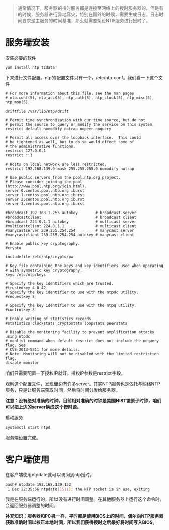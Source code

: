 > 通常情况下，服务器的授时服务都是连接至网络上的授时服务器的。但是有的时候，服务器进行异地容灾，特别在国外的时候，需要生成日志，日志时间要求是主服务的时间基准，那么就需要架设NTP服务进行授时了。

# 服务端安装

安装必要的软件

```bash 
yum install ntp tzdata
```

下来进行文件配置。ntp的配置文件只有一个，/etc/ntp.conf。我们看一下这个文件

```
# For more information about this file, see the man pages
# ntp.conf(5), ntp_acc(5), ntp_auth(5), ntp_clock(5), ntp_misc(5), ntp_mon(5).

driftfile /var/lib/ntp/drift

# Permit time synchronization with our time source, but do not
# permit the source to query or modify the service on this system.
restrict default nomodify notrap nopeer noquery

# Permit all access over the loopback interface.  This could
# be tightened as well, but to do so would effect some of
# the administrative functions.
restrict 127.0.0.1
restrict ::1

# Hosts on local network are less restricted.
restrict 192.168.139.0 mask 255.255.255.0 nomodify notrap

# Use public servers from the pool.ntp.org project.
# Please consider joining the pool (http://www.pool.ntp.org/join.html).
server 0.centos.pool.ntp.org iburst
server 1.centos.pool.ntp.org iburst
server 2.centos.pool.ntp.org iburst
server 3.centos.pool.ntp.org iburst

#broadcast 192.168.1.255 autokey        # broadcast server
#broadcastclient                        # broadcast client
#broadcast 224.0.1.1 autokey            # multicast server
#multicastclient 224.0.1.1              # multicast client
#manycastserver 239.255.254.254         # manycast server
#manycastclient 239.255.254.254 autokey # manycast client

# Enable public key cryptography.
#crypto

includefile /etc/ntp/crypto/pw

# Key file containing the keys and key identifiers used when operating
# with symmetric key cryptography.
keys /etc/ntp/keys

# Specify the key identifiers which are trusted.
#trustedkey 4 8 42
# Specify the key identifier to use with the ntpdc utility.
#requestkey 8

# Specify the key identifier to use with the ntpq utility.
#controlkey 8

# Enable writing of statistics records.
#statistics clockstats cryptostats loopstats peerstats

# Disable the monitoring facility to prevent amplification attacks using ntpdc
# monlist command when default restrict does not include the noquery flag. See
# CVE-2013-5211 for more details.
# Note: Monitoring will not be disabled with the limited restriction flag.
disable monitor
```

咱们只需要配置一下授权IP就好。授权IP参数是restrict字段。

观察这个配置文件，发现里边有许多server。其实NTP服务也是依托与网络NTP服务，只是让服务端获取时间，然后将时间分发给服务器。

**注意：没有绝对准确的时钟，目前相对准确的时钟是美国NIST锶原子时钟，咱们可以把上边的server换成这个授时源。**

启动服务

```bash
systemctl start ntpd
```

服务端设置完成。

# 客户端使用

在客户端使用ntpdate就可以访问到ntp授时。

```bash
bash# ntpdate 192.168.139.152
 1 Dec 22:35:56 ntpdate[1511]: the NTP socket is in use, exiting
 ```

我是在服务端运行的，所以没有进行时间调整。在其他服务器上运行这个命令时，会返回服务器调整的时间。

**补充知识：服务器和PC机一样，平时都是使用BIOS上的时间，偶尔向NTP服务器获取准确时间以校正本地时间，所以我们获得授时之后最好将时间写入BIOS。**